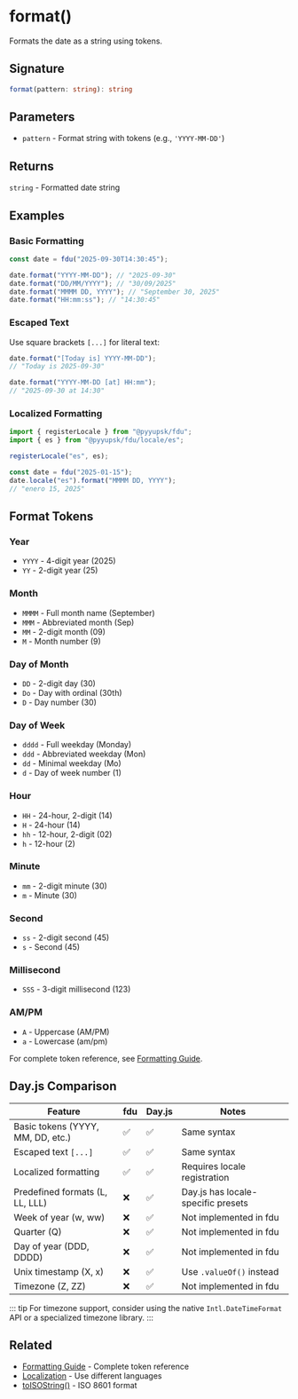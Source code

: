 # format()

Formats the date as a string using tokens.

## Signature

```typescript
format(pattern: string): string
```

## Parameters

- `pattern` - Format string with tokens (e.g., `'YYYY-MM-DD'`)

## Returns

`string` - Formatted date string

## Examples

### Basic Formatting

```typescript
const date = fdu("2025-09-30T14:30:45");

date.format("YYYY-MM-DD"); // "2025-09-30"
date.format("DD/MM/YYYY"); // "30/09/2025"
date.format("MMMM DD, YYYY"); // "September 30, 2025"
date.format("HH:mm:ss"); // "14:30:45"
```

### Escaped Text

Use square brackets `[...]` for literal text:

```typescript
date.format("[Today is] YYYY-MM-DD");
// "Today is 2025-09-30"

date.format("YYYY-MM-DD [at] HH:mm");
// "2025-09-30 at 14:30"
```

### Localized Formatting

```typescript
import { registerLocale } from "@pyyupsk/fdu";
import { es } from "@pyyupsk/fdu/locale/es";

registerLocale("es", es);

const date = fdu("2025-01-15");
date.locale("es").format("MMMM DD, YYYY");
// "enero 15, 2025"
```

## Format Tokens

### Year

- `YYYY` - 4-digit year (2025)
- `YY` - 2-digit year (25)

### Month

- `MMMM` - Full month name (September)
- `MMM` - Abbreviated month (Sep)
- `MM` - 2-digit month (09)
- `M` - Month number (9)

### Day of Month

- `DD` - 2-digit day (30)
- `Do` - Day with ordinal (30th)
- `D` - Day number (30)

### Day of Week

- `dddd` - Full weekday (Monday)
- `ddd` - Abbreviated weekday (Mon)
- `dd` - Minimal weekday (Mo)
- `d` - Day of week number (1)

### Hour

- `HH` - 24-hour, 2-digit (14)
- `H` - 24-hour (14)
- `hh` - 12-hour, 2-digit (02)
- `h` - 12-hour (2)

### Minute

- `mm` - 2-digit minute (30)
- `m` - Minute (30)

### Second

- `ss` - 2-digit second (45)
- `s` - Second (45)

### Millisecond

- `SSS` - 3-digit millisecond (123)

### AM/PM

- `A` - Uppercase (AM/PM)
- `a` - Lowercase (am/pm)

For complete token reference, see [Formatting Guide](/docs/formatting).

## Day.js Comparison

| Feature                           | fdu | Day.js | Notes                              |
| --------------------------------- | --- | ------ | ---------------------------------- |
| Basic tokens (YYYY, MM, DD, etc.) | ✅  | ✅     | Same syntax                        |
| Escaped text `[...]`              | ✅  | ✅     | Same syntax                        |
| Localized formatting              | ✅  | ✅     | Requires locale registration       |
| Predefined formats (L, LL, LLL)   | ❌  | ✅     | Day.js has locale-specific presets |
| Week of year (w, ww)              | ❌  | ✅     | Not implemented in fdu             |
| Quarter (Q)                       | ❌  | ✅     | Not implemented in fdu             |
| Day of year (DDD, DDDD)           | ❌  | ✅     | Not implemented in fdu             |
| Unix timestamp (X, x)             | ❌  | ✅     | Use `.valueOf()` instead           |
| Timezone (Z, ZZ)                  | ❌  | ✅     | Not implemented in fdu             |

::: tip
For timezone support, consider using the native `Intl.DateTimeFormat` API or a specialized timezone library.
:::

## Related

- [Formatting Guide](/docs/formatting) - Complete token reference
- [Localization](/docs/localization) - Use different languages
- [toISOString()](/docs/api-reference/conversion/to-iso-string) - ISO 8601 format
